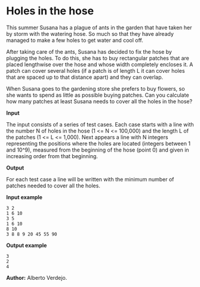 # Holes in the hose

This summer Susana has a plague of ants in the garden that have taken her by storm with the watering hose. So much so that they have already managed to make a few holes to get water and cool off.

After taking care of the ants, Susana has decided to fix the hose by plugging the holes. To do this, she has to buy rectangular patches that are placed lengthwise over the hose and whose width completely encloses it. A patch can cover several holes (if a patch is of length L it can cover holes that are spaced up to that distance apart) and they can overlap.

When Susana goes to the gardening store she prefers to buy flowers, so she wants to spend as little as possible buying patches. Can you calculate how many patches at least Susana needs to cover all the holes in the hose?

**Input**

The input consists of a series of test cases. Each case starts with a line with the number N of holes in the hose (1 <= N <= 100,000) and the length L of the patches (1 <= L <= 1,000). Next appears a line with N integers representing the positions where the holes are located (integers between 1 and 10^9), measured from the beginning of the hose (point 0) and given in increasing order from that beginning.

**Output**

For each test case a line will be written with the minimum number of patches needed to cover all the holes.

**Input example**

    3 2
    1 6 10
    3 5
    1 6 10
    8 10
    3 8 8 9 20 45 55 90

**Output example**

    3
    2
    4
    
 
 **Author:** Alberto Verdejo.
